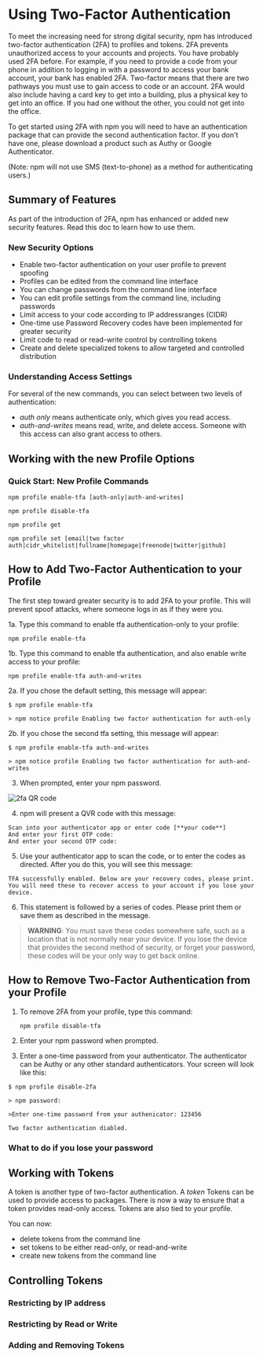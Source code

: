 <!--
title: 16 - Using Two-Factor Authentication
featured: true
-->

# Using Two-Factor Authentication

To meet the increasing need for strong digital security, npm has introduced two-factor authentication (2FA) to profiles and tokens. 2FA prevents unauthorized access to your accounts and projects. You have probably used 2FA before. For example, if you need to provide a code from your phone in addition to logging in with a password to access your bank account, your bank has enabled 2FA. Two-factor means that there are two pathways you must use to gain access to code or an account. 2FA would also include having a card key to get into a building, plus a physical key to get into an office. If you had one without the other, you could not get into the office. 

To get started using 2FA with npm you will need to have an authentication package that can provide the second authentication factor. If you don't have one, please download a product such as Authy or Google Authenticator. 

(Note: npm will not use SMS (text-to-phone) as a method for authenticating users.)

## Summary of Features

As part of the introduction of 2FA, npm has enhanced or added new security features. Read this doc to learn how to use them.

### New Security Options 

* Enable two-factor authentication on your user profile to prevent spoofing
* Profiles can be edited from the command line interface
* You can change passwords from the command line interface 
* You can edit profile settings from the command line, including passwords
* Limit access to your code according to IP addressranges (CIDR) 
* One-time use Password Recovery codes have been implemented for greater security
* Limit code to read or read-write control by controlling tokens 
* Create and delete specialized tokens to allow targeted and controlled distribution 

### Understanding Access Settings

For several of the new commands, you can select between two levels of authentication:

*   *auth only* means authenticate only, which gives you read access. 
*   *auth-and-writes* means read, write, and delete access. Someone with this access can also grant access to others. 

## Working with the new Profile Options

### Quick Start: New Profile Commands

  `npm profile enable-tfa [auth-only|auth-and-writes]`

  `npm profile disable-tfa`

  `npm profile get`

  `npm profile set [email|two factor auth|cidr_whitelist|fullname|homepage|freenode|twitter|github]`

## How to Add Two-Factor Authentication to your Profile 

The first step toward greater security is to add 2FA to your profile. This will prevent spoof attacks, where someone logs in as if they were you. 

1a. Type this command to enable tfa authentication-only to your profile:

`npm profile enable-tfa`

1b. Type this command to enable tfa authentication, and also enable write access to your profile: 

`npm profile enable-tfa auth-and-writes`

 2a. If you chose the default setting, this message will appear: 
````
$ npm profile enable-tfa

> npm notice profile Enabling two factor authentication for auth-only
````

 2b. If you chose the second tfa setting, this message will appear: 
````
$ npm profile enable-tfa auth-and-writes

> npm notice profile Enabling two factor authentication for auth-and-writes
````

3. When prompted, enter your npm password.

![2fa QR code](/images/2fa-QR-code.png)

4. npm will present a QVR code with this message:

````
Scan into your authenticator app or enter code [**your code**]
And enter your first OTP code:
And enter your second OTP code:
````
5. Use your authenticator app to scan the code, or to enter the codes as directed. After you do this, you will see this message:

````
TFA successfully enabled. Below are your recovery codes, please print. 
You will need these to recover access to your account if you lose your device.
````

6. This statement is followed by a series of codes. Please print them or save them as described in the message. 

>**WARNING**: You must save these codes somewhere safe, such as a location that is not normally near your device. If you lose the device that provides the second method of security, or forget your password, these codes will be your only way to get back online. 

## How to Remove Two-Factor Authentication from your Profile

1. To remove 2FA from your profile, type this command:

   `npm profile disable-tfa`
  
2. Enter your npm password when prompted. 

3. Enter a one-time password from your authenticator. The authenticator can be Authy or any other standard authenticators. Your screen will look like this:

````
$ npm profile disable-2fa

> npm password:

>Enter one-time password from your authenicator: 123456

Two factor authentication diabled. 
````

### What to do if you lose your password
 
## Working with Tokens 

A token is another type of two-factor authentication. A *token*
Tokens can be used to provide access to packages. There is now a way to ensure that a token provides read-only access. Tokens are also tied to your profile.

You can now:
* delete tokens from the command line
* set tokens to be either read-only, or read-and-write
* create new tokens from the command line

## Controlling Tokens 

### Restricting by IP address

### Restricting by Read or Write

### Adding and Removing Tokens
